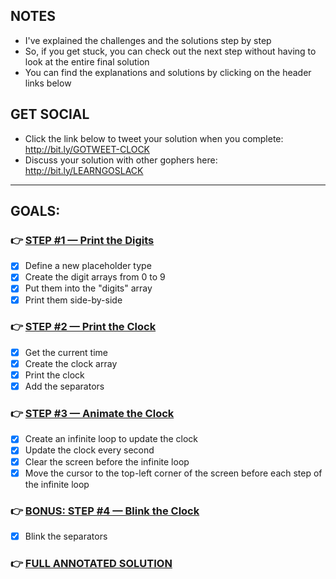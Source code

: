 ## NOTES
- I've explained the challenges and the solutions step by step
- So, if you get stuck, you can check out the next step without having to look at the entire final solution
- You can find the explanations and solutions by clicking on the header links below 

## GET SOCIAL
- Click the link below to tweet your solution when you complete: http://bit.ly/GOTWEET-CLOCK
- Discuss your solution with other gophers here: http://bit.ly/LEARNGOSLACK

---

## GOALS:

### 👉 [STEP #1 — Print the Digits](https://github.com/inancgumus/learngo/tree/master/15-arrays-project-clock/01-printing-the-digits/)
- [x] Define a new placeholder type
- [x] Create the digit arrays from 0 to 9
- [x] Put them into the "digits" array
- [x] Print them side-by-side

### 👉 [STEP #2 — Print the Clock](https://github.com/inancgumus/learngo/tree/master/15-arrays-project-clock/02-printing-the-clock/)
- [x] Get the current time
- [x] Create the clock array
- [x] Print the clock
- [x] Add the separators

### 👉 [STEP #3 — Animate the Clock](https://github.com/inancgumus/learngo/tree/master/15-arrays-project-clock/03-animating-the-clock/)
- [x] Create an infinite loop to update the clock
- [x] Update the clock every second
- [x] Clear the screen before the infinite loop
- [x] Move the cursor to the top-left corner of the screen before each
      step of the infinite loop

### 👉 [BONUS: STEP #4 — Blink the Clock](https://github.com/inancgumus/learngo/tree/master/15-arrays-project-clock/04-blinking-the-separators/)
- [x] Blink the separators

### 👉 [FULL ANNOTATED SOLUTION](https://github.com/inancgumus/learngo/tree/master/15-arrays-project-clock/05-full-annotated-solution/main.go)
